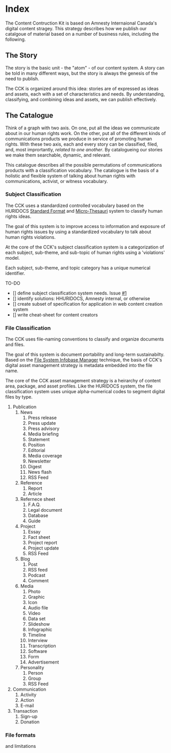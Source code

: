 # Index

The Content Contruction Kit is based on Amnesty Internaional Canada's digital content stragey. This strategy describes how we publish our catalgoue of material based on a number of business rules, including the following.

## The Story

The story is the basic unit - the "atom" - of our content system. A story can be told in many different ways, but the story is always the genesis of the need to publish. 

The CCK is organized around this idea: stories are of expressed as ideas and assets, each with a set of characteristics and needs. By understanding, classifying, and combining ideas and assets, we can publish effectively.

## The Catalogue

Think of a graph with two axis. On one, put all the ideas we communicate about in our human rights work. On the other, put all of the different kinds of communications products we produce in service of promoting human rights. With these two axis, each and every story can be classified, filed, and, most imprortantly, *related to one another*. By catalogueing our stories we make them searchable, dynamic, and relevant. 

This catalogue describes all the possible permutations of communications products with a classification vocabulary. The catalogue is the basis of a holistic and flexible system of talking about human rights with communications, activist, or witness vocabulary.

### Subject Classification

The CCK uses a standardized controlled vocabulary based on the HURIDOCS [Standard Format](http://www.huridocs.org/resource/huridocs-events-standard-formats/) and [Micro-Thesauri](http://www.huridocs.org/resource/micro-thesauri/) system to classify human rights ideas. 

The goal of this system is to improve access to information and exposure of human rights issues by using a standardized vocabulary to talk about human rights violations.

At the core of the CCK's subject classification system is a categorization of each subject, sub-theme, and sub-topic of human rights using a 'violations' model. 

Each subject, sub-theme, and topic category has a unique numerical identifier.

TO-DO
- [] define subject classification system needs. Issue [#1](https://github.com/AmnestyInternational/ContentKit/issues/1)
- [] identify solutions: HHURIDOCS, Amnesty internal, or otherwise
- [] create subset of specification for application in web content creation system
- [] write cheat-sheet for content creators

### File Classification

The CCK uses file-naming conventions to classify and organize documents and files.

The goal of this system is document portability and long-term sustainabilty. Based on the [File System Infobase Manager](http://dougist.com/2009/08/file-system-infobase-manager/) technique, the basis of CCK's digital asset management strategy is metadata embedded into the file name.

The core of the CCK asset management strategy is a heirarchy of content area, package, and asset profiles. Like the HURIDOCS system, the file classification system uses unique alpha-numerical codes to segment digital files by type.

1. Publication
    1. News
    	1. Press release
        1. Press update
        1. Press advisory
        1. Media briefing 
        1. Statement
        1. Position
        1. Editorial
        1. Media coverage
        1. Newsletter
        1. Digest
        1. News flash
        2. RSS Feed
    1. Reference
    	1. Report
    	2. Article
	1. Refernece sheet
        1. F.A.Q.
        1. Legal document
        1. Database
        1. Guide
    1. Project
    	1. Essay
        1. Fact sheet
        1. Project report
        1. Project update
        1. RSS Feed
    1. Blog
    	1. Post
        1. RSS feed
        1. Podcast
        1. Comment
    1. Media
    	1. Photo
        1. Graphic
        1. Icon
        1. Audio file
        1. Video
        1. Data set
        1. Slideshow
        1. Infographic
        1. Timeline
        1. Interview
        1. Transcription
        1. Software
        1. Form
        1. Advertisement
    1. Personality
    	1. Person
        1. Group
        1. RSS Feed
1. Communication
	1. Activity
    1. Action
    1. E-mail
1. Transaction
	1. Sign-up
    1. Donation
    
### File formats

and limitations
